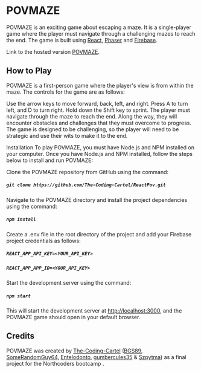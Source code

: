 # POVMAZE

POVMAZE is an exciting game about escaping a maze. It is a single-player game where the player must navigate through a challenging mazes to reach the end. The game is built using [React](https://react.dev/), [Phaser](https://phaser.io/) and [Firebase](https://firebase.google.com/).

Link to the hosted version [POVMAZE](https://povmaze.netlify.app/).

## How to Play

POVMAZE is a first-person game where the player's view is from within the maze. The controls for the game are as follows:

Use the arrow keys to move forward, back, left, and right.
Press A to turn left, and D to turn right.
Hold down the Shift key to sprint.
The player must navigate through the maze to reach the end. Along the way, they will encounter obstacles and challenges that they must overcome to progress. The game is designed to be challenging, so the player will need to be strategic and use their wits to make it to the end.

Installation
To play POVMAZE, you must have Node.js and NPM installed on your computer.
Once you have Node.js and NPM installed, follow the steps below to install and run POVMAZE:

Clone the POVMAZE repository from GitHub using the command:

##### `git clone https://github.com/The-Coding-Cartel/ReactPov.git`

Navigate to the POVMAZE directory and install the project dependencies using the command:

##### `npm install`

Create a .env file in the root directory of the project and add your Firebase project credentials as follows:

##### `REACT_APP_API_KEY=<YOUR_API_KEY>`

##### `REACT_APP_APP_ID=<YOUR_API_KEY>`

Start the development server using the command:

##### `npm start`

This will start the development server at [http://localhost:3000](http://localhost:3000), and the POVMAZE game should open in your default browser.

## Credits

POVMAZE was created by [The-Coding-Cartel](https://github.com/The-Coding-Cartel) ([BGS89](https://github.com/BGS89), [SomeRandomGuy64](https://github.com/SomeRandomGuy64), [Entelodonto](https://github.com/Entelodonto), [gumbercules35](https://github.com/gumbercules35) & [Szpytma](https://github.com/Szpytma/)) as a final project for the Northcoders bootcamp .
